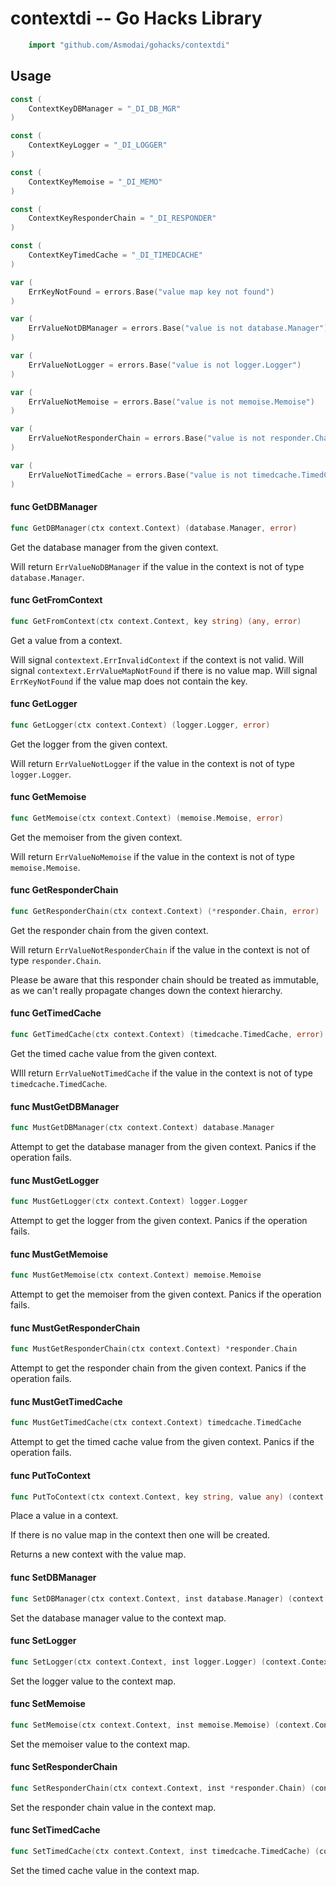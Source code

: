 <!-- -*- Mode: gfm; auto-fill: t; fill-column: 78; -*- -->

# contextdi -- Go Hacks Library

```go
    import "github.com/Asmodai/gohacks/contextdi"
```

## Usage

```go
const (
	ContextKeyDBManager = "_DI_DB_MGR"
)
```

```go
const (
	ContextKeyLogger = "_DI_LOGGER"
)
```

```go
const (
	ContextKeyMemoise = "_DI_MEMO"
)
```

```go
const (
	ContextKeyResponderChain = "_DI_RESPONDER"
)
```

```go
const (
	ContextKeyTimedCache = "_DI_TIMEDCACHE"
)
```

```go
var (
	ErrKeyNotFound = errors.Base("value map key not found")
)
```

```go
var (
	ErrValueNotDBManager = errors.Base("value is not database.Manager")
)
```

```go
var (
	ErrValueNotLogger = errors.Base("value is not logger.Logger")
)
```

```go
var (
	ErrValueNotMemoise = errors.Base("value is not memoise.Memoise")
)
```

```go
var (
	ErrValueNotResponderChain = errors.Base("value is not responder.Chain")
)
```

```go
var (
	ErrValueNotTimedCache = errors.Base("value is not timedcache.TimedCache")
)
```

#### func  GetDBManager

```go
func GetDBManager(ctx context.Context) (database.Manager, error)
```
Get the database manager from the given context.

Will return `ErrValueNoDBManager` if the value in the context is not of type
`database.Manager`.

#### func  GetFromContext

```go
func GetFromContext(ctx context.Context, key string) (any, error)
```
Get a value from a context.

Will signal `contextext.ErrInvalidContext` if the context is not valid. Will
signal `contextext.ErrValueMapNotFound` if there is no value map. Will signal
`ErrKeyNotFound` if the value map does not contain the key.

#### func  GetLogger

```go
func GetLogger(ctx context.Context) (logger.Logger, error)
```
Get the logger from the given context.

Will return `ErrValueNotLogger` if the value in the context is not of type
`logger.Logger`.

#### func  GetMemoise

```go
func GetMemoise(ctx context.Context) (memoise.Memoise, error)
```
Get the memoiser from the given context.

Will return `ErrValueNoMemoise` if the value in the context is not of type
`memoise.Memoise`.

#### func  GetResponderChain

```go
func GetResponderChain(ctx context.Context) (*responder.Chain, error)
```
Get the responder chain from the given context.

Will return `ErrValueNotResponderChain` if the value in the context is not of
type `responder.Chain`.

Please be aware that this responder chain should be treated as immutable, as we
can't really propagate changes down the context hierarchy.

#### func  GetTimedCache

```go
func GetTimedCache(ctx context.Context) (timedcache.TimedCache, error)
```
Get the timed cache value from the given context.

WIll return `ErrValueNotTimedCache` if the value in the context is not of type
`timedcache.TimedCache`.

#### func  MustGetDBManager

```go
func MustGetDBManager(ctx context.Context) database.Manager
```
Attempt to get the database manager from the given context. Panics if the
operation fails.

#### func  MustGetLogger

```go
func MustGetLogger(ctx context.Context) logger.Logger
```
Attempt to get the logger from the given context. Panics if the operation fails.

#### func  MustGetMemoise

```go
func MustGetMemoise(ctx context.Context) memoise.Memoise
```
Attempt to get the memoiser from the given context. Panics if the operation
fails.

#### func  MustGetResponderChain

```go
func MustGetResponderChain(ctx context.Context) *responder.Chain
```
Attempt to get the responder chain from the given context. Panics if the
operation fails.

#### func  MustGetTimedCache

```go
func MustGetTimedCache(ctx context.Context) timedcache.TimedCache
```
Attempt to get the timed cache value from the given context. Panics if the
operation fails.

#### func  PutToContext

```go
func PutToContext(ctx context.Context, key string, value any) (context.Context, error)
```
Place a value in a context.

If there is no value map in the context then one will be created.

Returns a new context with the value map.

#### func  SetDBManager

```go
func SetDBManager(ctx context.Context, inst database.Manager) (context.Context, error)
```
Set the database manager value to the context map.

#### func  SetLogger

```go
func SetLogger(ctx context.Context, inst logger.Logger) (context.Context, error)
```
Set the logger value to the context map.

#### func  SetMemoise

```go
func SetMemoise(ctx context.Context, inst memoise.Memoise) (context.Context, error)
```
Set the memoiser value to the context map.

#### func  SetResponderChain

```go
func SetResponderChain(ctx context.Context, inst *responder.Chain) (context.Context, error)
```
Set the responder chain value in the context map.

#### func  SetTimedCache

```go
func SetTimedCache(ctx context.Context, inst timedcache.TimedCache) (context.Context, error)
```
Set the timed cache value in the context map.
